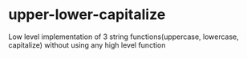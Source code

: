 # upper-lower-capitalize
Low level implementation of 3 string functions(uppercase, lowercase, capitalize) without using any high level function
